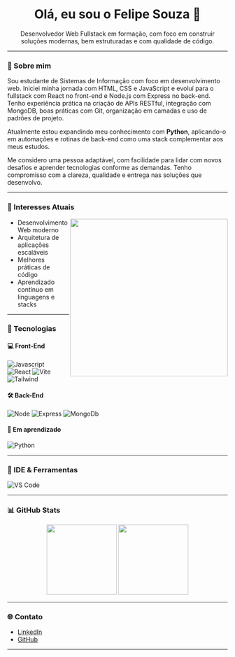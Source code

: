 <h1 align="center">Olá, eu sou o Felipe Souza 👋</h1>

<p align="center">
Desenvolvedor Web Fullstack em formação, com foco em construir soluções modernas, bem estruturadas e com qualidade de código.
</p>

---

### 🚀 Sobre mim

Sou estudante de Sistemas de Informação com foco em desenvolvimento web. Iniciei minha jornada com HTML, CSS e JavaScript e evoluí para o fullstack com React no front-end e Node.js com Express no back-end. Tenho experiência prática na criação de APIs RESTful, integração com MongoDB, boas práticas com Git, organização em camadas e uso de padrões de projeto.

Atualmente estou expandindo meu conhecimento com **Python**, aplicando-o em automações e rotinas de back-end como uma stack complementar aos meus estudos.

Me considero uma pessoa adaptável, com facilidade para lidar com novos desafios e aprender tecnologias conforme as demandas. Tenho compromisso com a clareza, qualidade e entrega nas soluções que desenvolvo.

---

### 🎯 Interesses Atuais
<img align="right" width="360px" src="https://media3.giphy.com/media/v1.Y2lkPTc5MGI3NjExY3ExYTZkOWQzMTJlazRkZzR6N2FydTM2b2FhMG85cWNzdnBuaGR4aCZlcD12MV9pbnRlcm5hbF9naWZfYnlfaWQmY3Q9Zw/78XCFBGOlS6keY1Bil/giphy.webp" />

- Desenvolvimento Web moderno
- Arquitetura de aplicações escaláveis
- Melhores práticas de código
- Aprendizado contínuo em linguagens e stacks

---

### 🧠 Tecnologias

#### 💻 Front-End
<div style="display: inline_block">
  <img alt="Javascript" src="https://img.shields.io/badge/JavaScript-F7DF1E?style=for-the-badge&logo=javascript&logoColor=black" />
  <img alt="React" src="https://img.shields.io/badge/React-20232A?style=for-the-badge&logo=react&logoColor=61DAFB" />
  <img alt="Vite" src="https://img.shields.io/badge/vite-%23646CFF.svg?style=for-the-badge&logo=vite&logoColor=white" />
  <img alt="Tailwind" src="https://img.shields.io/badge/tailwindcss-%2338B2AC.svg?style=for-the-badge&logo=tailwind-css&logoColor=white" />
</div>

#### 🛠️ Back-End
<div style="display: inline_block">
  <img alt="Node" src="https://img.shields.io/badge/node.js-6DA55F?style=for-the-badge&logo=node.js&logoColor=white" />
  <img alt="Express" src="https://img.shields.io/badge/express.js-%23404d59.svg?style=for-the-badge&logo=express&logoColor=%2361DAFB" />
  <img alt="MongoDb" src="https://img.shields.io/badge/MongoDB-%234ea94b.svg?style=for-the-badge&logo=mongodb&logoColor=white" />
</div>

#### 🐍 Em aprendizado
<div style="display: inline_block">
  <img alt="Python" src="https://img.shields.io/badge/Python-3776AB?style=for-the-badge&logo=python&logoColor=white" />
</div>

---

### 🧰 IDE & Ferramentas

<div style="display: inline_block">
  <img alt="VS Code" src="https://img.shields.io/badge/Visual_Studio_Code-0078D4?style=for-the-badge&logo=visual%20studio%20code&logoColor=white" />
</div>

---

### 📊 GitHub Stats

<div align="center">
  <img height="160em" src="https://github-readme-stats.vercel.app/api?username=FelpsSantosx&show_icons=true&theme=dracula&include_all_commits=true&count_private=true" />
  <img height="160em" src="https://github-readme-stats.vercel.app/api/top-langs/?username=FelpsSantosx&layout=compact&langs_count=7&theme=dracula"/>
</div>

---

### 🌐 Contato

- [LinkedIn](https://www.linkedin.com/in/felipesouza-dev/)
- [GitHub](https://github.com/FelpsSantosx)

---

